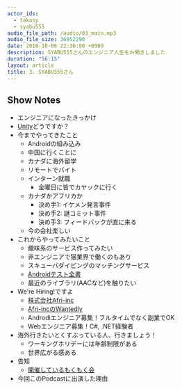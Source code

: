 ```yaml
---
actor_ids:
  - takasy
  - syabu555
audio_file_path: /audio/03_main.mp3
audio_file_size: 36952290
date: 2018-10-06 22:36:00 +0900
description: SYABU555さんのエンジニア人生をお聞きしました
duration: "56:15"
layout: article
title: 3. SYABU555さん
---
```

 
## Show Notes
- エンジニアになったきっかけ
- [Unity](https://unity3d.com/jp)どうですか？
- 今までやってきたこと
  - Androidの組み込み
  - 中国に行くことに
  - カナダに海外留学
  - リモートでバイト
  - インターン就職
    - 金曜日に皆でカヤックに行く
  - カナダかアフリカか
    - 決め手1: イケメン発言事件
    - 決め手2: 謎コミット事件
    - 決め手3: フィードバックが直に来る
  - 今の会社楽しい
- これからやってみたいこと
  - 趣味系のサービス作ってみたい
  - 非エンジニアで猫業界で働くのもあり
  - スキューバダイビングのマッチングサービス
  - [Androidテスト全書](https://peaks.cc/android_testing)
  - 最近のライブラリ(AACなど)を触りたい
- We're Hiring!ですよ
  - [株式会社Afri-inc](https://afri-inc.com/)
  - [Afri-incのWantedly](https://www.wantedly.com/companies/afri-inc)
  - Androdiエンジニア募集！フルタイムでなく副業でOK
  - Webエンジニア募集！C#, .NET経験者
- 海外行きたいとくすぶっている人、行きましょう！
  - ワーキングホリデーには年齢制限がある
  - 世界広がる感ある
- 告知
  - [開催しているもくもく会](https://connpass.com/user/HoNKoT/open/)
- 今回このPodcastに出演した理由
